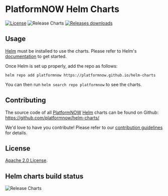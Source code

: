# PlatformNOW Helm Charts

[![License](https://img.shields.io/badge/License-Apache%202.0-blue.svg)](https://opensource.org/licenses/Apache-2.0) ![Release Charts](https://github.com/platformnow/helm-charts/workflows/Release%20Charts/badge.svg?branch=main) [![Releases downloads](https://img.shields.io/github/downloads/platformnow/helm-charts/total.svg)](https://github.com/platformnow/helm-charts/releases)

## Usage

[Helm](https://helm.sh) must be installed to use the charts.
Please refer to Helm's [documentation](https://helm.sh/docs/) to get started.

Once Helm is set up properly, add the repo as follows:

```console
helm repo add platformnow https://platformnow.github.io/helm-charts
```

You can then run `helm search repo platformnow` to see the charts.

## Contributing

The source code of all [PlatformNOW](https://platformnow.io) [Helm](https://helm.sh) charts can be found on Github: <https://github.com/platformnow/helm-charts/>

<!-- Keep full URL links to repo files because this README syncs from main to gh-pages.  -->
We'd love to have you contribute! Please refer to our [contribution guidelines](https://github.com/platformnow/helm-charts/blob/masyer/CONTRIBUTING.md) for details.


## License

<!-- Keep full URL links to repo files because this README syncs from main to gh-pages.  -->
[Apache 2.0 License](https://github.com/platformnow/helm-charts/blob/main/LICENSE).

## Helm charts build status

![Release Charts](https://github.com/platformnow/helm-charts/workflows/Release%20Charts/badge.svg?branch=main)
